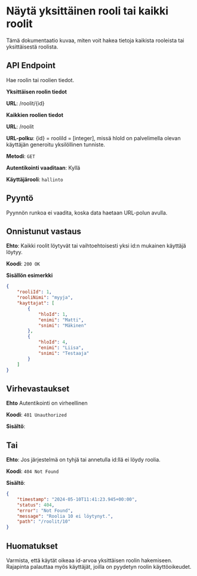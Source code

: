 # Näytä yksittäinen rooli tai kaikki roolit
Tämä dokumentaatio kuvaa, miten voit hakea tietoja kaikista rooleista tai yksittäisestä roolista.

## API Endpoint
Hae roolin tai roolien tiedot.

**Yksittäisen roolin tiedot**

**URL**: /roolit/{id}

**Kaikkien roolien tiedot**

**URL**: /roolit

**URL-polku**: {id} = rooliId = [integer], missä hloId on palvelimella olevan käyttäjän generoitu yksilöllinen tunniste.

**Metodi**: `GET`

**Autentikointi vaaditaan**: Kyllä

**Käyttäjärooli**: `hallinto`

## Pyyntö
Pyynnön runkoa ei vaadita, koska data haetaan URL-polun avulla.

## Onnistunut vastaus
**Ehto**: Kaikki roolit löytyvät tai vaihtoehtoisesti yksi id:n mukainen käyttäjä löytyy.

**Koodi**: `200 OK`

**Sisällön esimerkki**
```json
{
    "rooliId": 1,
    "rooliNimi": "myyja",
    "kayttajat": [
        {
            "hloId": 1,
            "enimi": "Matti",
            "snimi": "Mäkinen"
        },
        {
            "hloId": 4,
            "enimi": "Liisa",
            "snimi": "Testaaja"
        }
    ]
}
```

## Virhevastaukset

**Ehto**
Autentikointi on virheellinen

**Koodi**: `401 Unauthorized`

**Sisältö**:

## Tai

**Ehto**: Jos järjestelmä on tyhjä tai annetulla id:llä ei löydy roolia.

**Koodi**: `404 Not Found`

**Sisältö**:
```json
{
    "timestamp": "2024-05-10T11:41:23.945+00:00",
    "status": 404,
    "error": "Not Found",
    "message": "Roolia 10 ei löytynyt.",
    "path": "/roolit/10"
}
```

## Huomatukset
Varmista, että käytät oikeaa id-arvoa yksittäisen roolin hakemiseen. Rajapinta palauttaa myös käyttäjät, joilla on pyydetyn roolin käyttöoikeudet.

